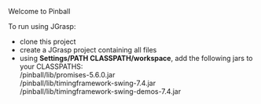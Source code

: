 Welcome to Pinball

To run using JGrasp:
  - clone this project
  - create a JGrasp project containing all files
  - using **Settings/PATH CLASSPATH/workspace**, add the following jars to your CLASSPATHS:<br>
      /pinball/lib/promises-5.6.0.jar<br>
      /pinball/lib/timingframework-swing-7.4.jar<br>
      /pinball/lib/timingframework-swing-demos-7.4.jar<br>
        
